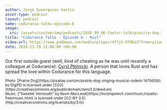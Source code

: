 ```yaml
---
author: Jorge Gueorguiev Garcia
asset-type: podcast
layout: podcast
name: codurance-talks-episode-6
image: 
  src: /assets/custom/img/podcasts/2018_09_06-fowler-talk/prairie-dog-1470659_1280.jpg
title: "Codurance Talks - Episode 6 - Rust"
video-url: https://www.podbean.com/media/player/4ffjk-9f9b22?from=yiiadmin&download=1&version=1&vjs=1&skin=1&auto=0&share=1&fonts=Helvetica&download=1&rtl=0
date: 2018-11-19 12:00:00 +00:00
---
```


Our first outside guest (well, kind of cheating as he was until recently a colleague at Codurance): [Cyryl Płotnicki](https://uk.linkedin.com/in/cyplo). A person that loves Rust and has spread the love within Codurance for this language.

<sub>
Photo: [Prairie Dog](https://pixabay.com/en/prairie-dog-singing-musical-rodent-1470659/) by DigiPD is licensed under [CC0](https://creativecommons.org/publicdomain/zero/1.0/deed.en)
<br/>Music: ["Sweeter Vermouth" by Kevin MacLeod](https://incompetech.com/music/royalty-free/music.html) is licensed under [CC-BY 3.0](http://creativecommons.org/licenses/by/3.0/)
</sub>
